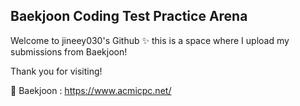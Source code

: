 ## Baekjoon Coding Test Practice Arena

Welcome to jineey030's Github ✨
this is a space where I upload my submissions from Baekjoon!

Thank you for visiting!

🔗 Baekjoon : https://www.acmicpc.net/
